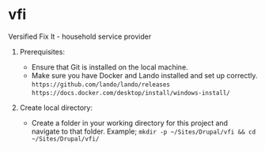 # vfi
Versified Fix It - household service provider

1. Prerequisites:
    - Ensure that Git is installed on the local machine.
    - Make sure you have Docker and Lando installed and set up correctly.
    `https://github.com/lando/lando/releases `
    `https://docs.docker.com/desktop/install/windows-install/`

2. Create local directory:
    - Create a folder in your working directory for this project and navigate to that folder. Example;
    `mkdir -p ~/Sites/Drupal/vfi && cd ~/Sites/Drupal/vfi/`


